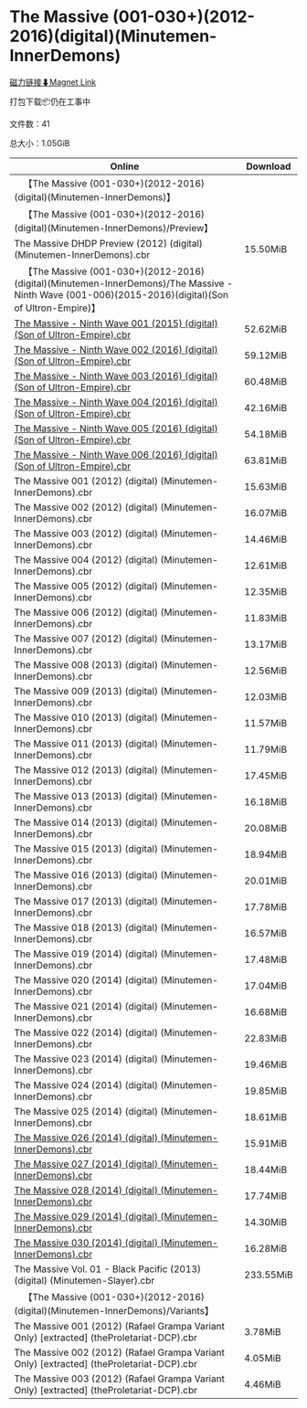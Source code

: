 # The Massive (001-030+)(2012-2016)(digital)(Minutemen-InnerDemons)

[磁力链接⬇Magnet Link](magnet:?xt=urn:btih:2861227c16a4cb8a0f54c9489ab8f5799af7858a&dn=The%20Massive%20%28001-030%2B%29%282012-2016%29%28digital%29%28Minutemen-InnerDemons%29)

打包下载📦仍在工事中

文件数：41

总大小：1.05GiB

Online | Download
--- | ---
&emsp;【The Massive (001-030+)(2012-2016)(digital)(Minutemen-InnerDemons)】 | 
&emsp;【The Massive (001-030+)(2012-2016)(digital)(Minutemen-InnerDemons)/Preview】 | 
The Massive DHDP Preview (2012) (digital) (Minutemen-InnerDemons).cbr | 15.50MiB
&emsp;【The Massive (001-030+)(2012-2016)(digital)(Minutemen-InnerDemons)/The Massive - Ninth Wave (001-006)(2015-2016)(digital)(Son of Ultron-Empire)】 | 
[The Massive - Ninth Wave 001 (2015) (digital) (Son of Ultron-Empire).cbr](https://github.com/alicewish/markdown/blob/master/comic/Massive-Ninth-Wave-001-2015-digital-Son-of-Ultron-Empire-cbr.md) | 52.62MiB
[The Massive - Ninth Wave 002 (2016) (digital) (Son of Ultron-Empire).cbr](https://github.com/alicewish/markdown/blob/master/comic/Massive-Ninth-Wave-002-2016-digital-Son-of-Ultron-Empire-cbr.md) | 59.12MiB
[The Massive - Ninth Wave 003 (2016) (digital) (Son of Ultron-Empire).cbr](https://github.com/alicewish/markdown/blob/master/comic/Massive-Ninth-Wave-003-2016-digital-Son-of-Ultron-Empire-cbr.md) | 60.48MiB
[The Massive - Ninth Wave 004 (2016) (digital) (Son of Ultron-Empire).cbr](https://github.com/alicewish/markdown/blob/master/comic/Massive-Ninth-Wave-004-2016-digital-Son-of-Ultron-Empire-cbr.md) | 42.16MiB
[The Massive - Ninth Wave 005 (2016) (digital) (Son of Ultron-Empire).cbr](https://github.com/alicewish/markdown/blob/master/comic/Massive-Ninth-Wave-005-2016-digital-Son-of-Ultron-Empire-cbr.md) | 54.18MiB
[The Massive - Ninth Wave 006 (2016) (digital) (Son of Ultron-Empire).cbr](https://github.com/alicewish/markdown/blob/master/comic/Massive-Ninth-Wave-006-2016-digital-Son-of-Ultron-Empire-cbr.md) | 63.81MiB
The Massive 001 (2012) (digital) (Minutemen-InnerDemons).cbr | 15.63MiB
The Massive 002 (2012) (digital) (Minutemen-InnerDemons).cbr | 16.07MiB
The Massive 003 (2012) (digital) (Minutemen-InnerDemons).cbr | 14.46MiB
The Massive 004 (2012) (digital) (Minutemen-InnerDemons).cbr | 12.61MiB
The Massive 005 (2012) (digital) (Minutemen-InnerDemons).cbr | 12.35MiB
The Massive 006 (2012) (digital) (Minutemen-InnerDemons).cbr | 11.83MiB
The Massive 007 (2012) (digital) (Minutemen-InnerDemons).cbr | 13.17MiB
The Massive 008 (2013) (digital) (Minutemen-InnerDemons).cbr | 12.56MiB
The Massive 009 (2013) (digital) (Minutemen-InnerDemons).cbr | 12.03MiB
The Massive 010 (2013) (digital) (Minutemen-InnerDemons).cbr | 11.57MiB
The Massive 011 (2013) (digital) (Minutemen-InnerDemons).cbr | 11.79MiB
The Massive 012 (2013) (digital) (Minutemen-InnerDemons).cbr | 17.45MiB
The Massive 013 (2013) (digital) (Minutemen-InnerDemons).cbr | 16.18MiB
The Massive 014 (2013) (digital) (Minutemen-InnerDemons).cbr | 20.08MiB
The Massive 015 (2013) (digital) (Minutemen-InnerDemons).cbr | 18.94MiB
The Massive 016 (2013) (digital) (Minutemen-InnerDemons).cbr | 20.01MiB
The Massive 017 (2013) (digital) (Minutemen-InnerDemons).cbr | 17.78MiB
The Massive 018 (2013) (digital) (Minutemen-InnerDemons).cbr | 16.57MiB
The Massive 019 (2014) (digital) (Minutemen-InnerDemons).cbr | 17.48MiB
The Massive 020 (2014) (digital) (Minutemen-InnerDemons).cbr | 17.04MiB
The Massive 021 (2014) (digital) (Minutemen-InnerDemons).cbr | 16.68MiB
The Massive 022 (2014) (digital) (Minutemen-InnerDemons).cbr | 22.83MiB
The Massive 023 (2014) (digital) (Minutemen-InnerDemons).cbr | 19.46MiB
The Massive 024 (2014) (digital) (Minutemen-InnerDemons).cbr | 19.85MiB
The Massive 025 (2014) (digital) (Minutemen-InnerDemons).cbr | 18.61MiB
[The Massive 026 (2014) (digital) (Minutemen-InnerDemons).cbr](https://github.com/alicewish/markdown/blob/master/comic/Massive-026-2014-digital-Minutemen-InnerDemons-cbr.md) | 15.91MiB
[The Massive 027 (2014) (digital) (Minutemen-InnerDemons).cbr](https://github.com/alicewish/markdown/blob/master/comic/Massive-027-2014-digital-Minutemen-InnerDemons-cbr.md) | 18.44MiB
[The Massive 028 (2014) (digital) (Minutemen-InnerDemons).cbr](https://github.com/alicewish/markdown/blob/master/comic/Massive-028-2014-digital-Minutemen-InnerDemons-cbr.md) | 17.74MiB
[The Massive 029 (2014) (digital) (Minutemen-InnerDemons).cbr](https://github.com/alicewish/markdown/blob/master/comic/Massive-029-2014-digital-Minutemen-InnerDemons-cbr.md) | 14.30MiB
[The Massive 030 (2014) (digital) (Minutemen-InnerDemons).cbr](https://github.com/alicewish/markdown/blob/master/comic/Massive-030-2014-digital-Minutemen-InnerDemons-cbr.md) | 16.28MiB
The Massive Vol. 01 - Black Pacific (2013) (digital) (Minutemen-Slayer).cbr | 233.55MiB
&emsp;【The Massive (001-030+)(2012-2016)(digital)(Minutemen-InnerDemons)/Variants】 | 
The Massive 001 (2012) (Rafael Grampa Variant Only) \[extracted\] (theProletariat-DCP).cbr | 3.78MiB
The Massive 002 (2012) (Rafael Grampa Variant Only) \[extracted\] (theProletariat-DCP).cbr | 4.05MiB
The Massive 003 (2012) (Rafael Grampa Variant Only) \[extracted\] (theProletariat-DCP).cbr | 4.46MiB